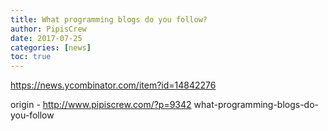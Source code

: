 ```yaml
---
title: What programming blogs do you follow?
author: PipisCrew
date: 2017-07-25
categories: [news]
toc: true
---
```


https://news.ycombinator.com/item?id=14842276

origin - http://www.pipiscrew.com/?p=9342 what-programming-blogs-do-you-follow